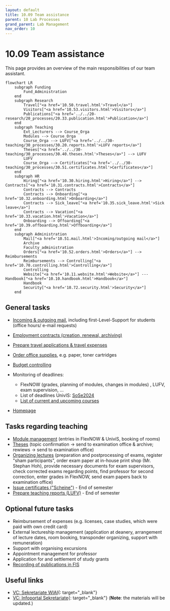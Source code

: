 ```yaml
---
layout: default
title: 10.09 Team assistance
parent: 10 Lab Processes
grand_parent: Lab Management
nav_order: 10
---
```


# 10.09 Team assistance

This page provides an overview of the main responsibilities of our team assistant.

```mermaid
flowchart LR
    subgraph Funding
        Fund_Administration
    end
    subgraph Research
        Travel["<a href='10.50.travel.html'>Travel</a>"]
        Visitors["<a href='10.53.visitors.html'>Visitors</a>"]
        Publications["<a href='../../20-research/20_processes/20.33.publication.html'>Publication</a>"]
    end
    subgraph Teaching
        Ext_Lecturers --> Course_Orga
        Modules --> Course_Orga
        Course_Orga --> LUFV["<a href='../../30-teaching/30_processes/30.20.reports.html'>LUFV reports</a>"]
        Theses["<a href='../../30-teaching/30_processes/30.40.theses.html'>Theses</a>"] --> LUFV
        LUFV
        Course_Orga --> Certificates["<a href='../../30-teaching/30_processes/30.51.certificates.html'>Cerfificates</a>"]
    end
    subgraph HR
        Hiring["<a href='10.30.hiring.html'>Hiring</a>"] --> Contracts["<a href='10.31.contracts.html'>Contracts</a>"]
        Contracts --> Contracts
        Contracts --> Onboarding["<a href='10.32.onboarding.html'>Onboarding</a>"]
        Contracts --> Sick_leave["<a href='10.35.sick_leave.html'>Sick leave</a>"]
        Contracts --> Vacation["<a href='10.33.vacation.html'>Vacation</a>"]
        Onboarding --> Offoarding["<a href='10.39.offboarding.html'>Offboarding</a>"]
    end
    subgraph Administration
        Mail["<a href='10.51.mail.html'>Incoming/outgoing mail</a>"]
        Archive
        Faculty_administration
        Orders["<a href='10.52.orders.html'>Orders</a>"] --> Reimbursements
        Reimbursements --> Controlling["<a href='10.70.controlling.html'>Controlling</a>"]
        Controlling
        Website["<a href='10.11.website.html'>Website</a>"] --- Handbook["<a href='10.10.handbook.html'>Handbook</a>"]
        Handbook
        Security["<a href='10.72.security.html'>Security</a>"]
    end

```

## General tasks

- [Incoming & outgoing mail](10.51.mail.html), including first-Level-Support for students (office hours/ e-mail requests)
- [Employment contracts (creation, renewal, archiving)](10.31.contracts.html)
- [Prepare travel applications & travel expenses](10.50.travel.html)
- [Order office supplies](10.52.orders.html), e.g. paper, toner cartridges
- [Budget controlling](10.70.controlling.html#budget)
- Monitoring of deadlines:
  - FlexNOW (grades, planning of modules, changes in modules) , LUFV, exam supervision, ... 
  - List of deadlines UnivIS: [SoSe2024](https://vc.uni-bamberg.de/pluginfile.php/2337881/mod_resource/content/1/Terminplanung%20Sommersemester%202024.pdf)
  - [List of current and upcoming courses](../../30-teaching/30_processes/30.02.courses.html)
  
- [Homepage](10.11.website.html)

## Tasks regarding teaching

- [Module management](../../30-teaching/30_processes/30.09.new_modules.html) (entries in FlexNOW & UniviS, booking of rooms)
- [Theses](../../30-teaching/30_processes/30.40.theses.html) (topic confirmation -> send to examination office & archive; rewiews -> send to examination office)
- [Organizing lectures](../../30-teaching/30_processes/30.10.lecture.html) (preparation and postprocessing of exams, register "sham participants", order exam paper at in-house print shop (Mr. Stephan Hoh), provide necessary documents for exam supervisors, check corrected exams regarding points, find professor for second correction, enter grades in FlexNOW, send exam papers back to examination office)
- [Issue certificates ("Scheine")](../../30-teaching/30_processes/30.51.certificates.html) - End of semester
- [Prepare teaching reports (LUFV)](../../30-teaching/30_processes/30.20.reports.html) - End of semester

## Optional future tasks

- Reimbursement of expenses (e.g. licenses, case studies, which were paid with own credit card)
- External lectureship management (application at deanery, arrangement of lecture dates, room booking, transponder organizing, support with remuneration)
- Support with organising excursions 
- Appointment management for professor
- Application for and settlement of study grants
- [Recording of publications in FIS](../../20-research/20_processes/20.33.publication.html)


## Useful links

- [VC: Sekretariate WIAI](https://vc.uni-bamberg.de/course/view.php?id=58679){: target="_blank"}
- [VC: Infoportal Sekretariate](https://vc.uni-bamberg.de/course/view.php?id=12){: target="_blank"} (**Note**: the materials will be updated.)
